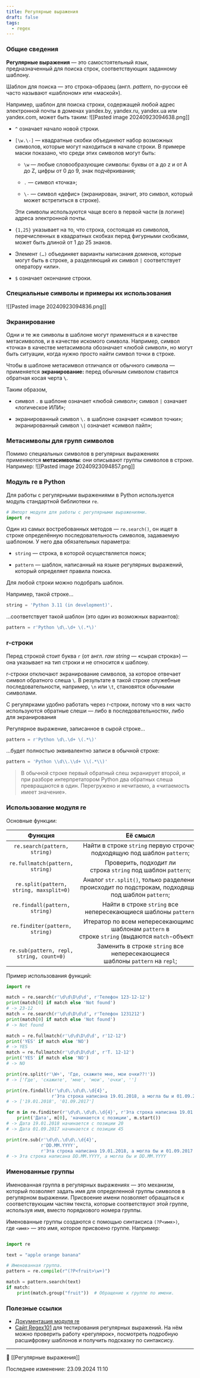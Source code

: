 ```yaml
---
title: Регулярные выражения
draft: false
tags:
  - regex
---
```

### Общие сведения

**Регулярные выражения** — это самостоятельный язык, предназначенный для поиска строк, соответствующих заданному шаблону.

Шаблон для поиска — это строка-образец (англ. _pattern_, по-русски её часто называют «шаблоном» или «маской»).

Например, шаблон для поиска строки, содержащей любой адрес электронной почты в доменах yandex.by, yandex.ru, yandex.ua или yandex.com, может быть таким:
![[Pasted image 20240923094638.png]]
- `^` означает начало новой строки.

- `[\w.\-]` — квадратные скобки объединяют набор возможных символов, которые могут находиться в начале строки. В примере маски показано, что среди этих символов могут быть:

    - `\w` — любые словообразующие символы: буквы от a до z и от A до Z, цифры от 0 до 9, знак подчёркивания;

    - `.` — символ «точка»;

    - `\-` — символ «дефис» (экранирован, значит, это символ, который может встретиться в строке).

    Эти символы используются чаще всего в первой части (в логине) адреса электронной почты.


- `{1,25}` указывает на то, что строка, состоящая из символов, перечисленных в квадратных скобках перед фигурными скобками, может быть длиной от 1 до 25 знаков.

- Элемент `(…)` объединяет варианты написания доменов, которые могут быть в строке, а разделяющий их символ `|` соответствует оператору «или».

- `$` означает окончание строки.

### Специальные символы и примеры их использования
![[Pasted image 20240923094836.png]]
### Экранирование

Одни и те же символы в шаблоне могут применяться и в качестве метасимволов, и в качестве искомого символа. Например, символ «точка» в качестве метасимвола обозначает «любой символ», но могут быть ситуации, когда нужно просто найти символ точки в строке.

Чтобы в шаблоне метасимвол отличался от обычного символа — применяется **экранирование:** перед обычным символом ставится обратная косая черта **`\`**. 

Таким образом,

- символ `.` в шаблоне означает «любой символ»; символ `|` означает «логическое ИЛИ»;

- экранированный символ `\.` в шаблоне означает «символ точки»; экранированный символ `\|` означает «символ пайп»;

### Метасимволы для групп символов

Помимо специальных символов в регулярных выражениях применяются **метасимволы**: они описывают группы символов в строке. Например:
![[Pasted image 20240923094857.png]]
### Модуль re в Python

Для работы с регулярными выражениями в Python используется модуль стандартной библиотеки `re`.

```python
# Импорт модуля для работы с регулярными выражениями.
import re
```

Один из самых востребованных методов — `re.search()`, он ищет в строке определённую последовательность символов, задаваемую шаблоном. У него два обязательных параметра:

- `string` — строка, в которой осуществляется поиск;

- `pattern` — шаблон, написанный на языке регулярных выражений, который определяет правила поиска.

Для любой строки можно подобрать шаблон.

Например, такой строке…

```python
string = 'Python 3.11 (in development)'.
```

…соответствует такой шаблон (это один из возможных вариантов):

```python
pattern = r'Python \d\.\d+ \(.*\)'
```
### r-строки

Перед строкой стоит буква `r` (от англ. _raw string_ — «сырая строка») — она указывает на тип строки и не относится к шаблону.

r-строки отключают экранирование символов, за которое отвечает символ обратного слеша `\`. В результате в такой строке служебные последовательности, например, `\n` или `\t`, становятся обычными символами.

С регулярками удобно работать через r-строки, потому что в них часто используются обратные слеши — либо в последовательностях, либо для экранирования

Регулярное выражение, записанное в сырой строке…

```python
pattern = r'Python \d\.\d+ \(.*\)'
```

…будет полностью эквивалентно записи в обычной строке:

```python
pattern = 'Python \\d\\.\\d+ \\(.*\\)'
```

> В обычной строке первый обратный слеш экранирует второй, и при разборе интерпретатором Python два обратных слеша превращаются в один. Перегружено и нечитаемо, а «читаемость имеет значение».

### Использование модуля re
Основные функции:

|                 Функция                  |                                              Её смысл                                              |
| :--------------------------------------: | :------------------------------------------------------------------------------------------------: |
|       `re.search(pattern, string)`       |              Найти в строке `string` первую строчку, подходящую под шаблон `pattern`;              |
|     `re.fullmatch(pattern, string)`      |                    Проверить, подходит ли строка `string` под шаблон `pattern`;                    |
| `re.split(pattern, string, maxsplit=0)`  | Аналог `str.split()`, только разделение происходит по подстрокам, подходящим под шаблон `pattern`; |
|      `re.findall(pattern, string)`       |                  Найти в строке `string` все непересекающиеся шаблоны `pattern`;                   |
|      `re.finditer(pattern, string)`      | Итератор по всем непересекающимся шаблонам `pattern` в строке `string` (выдаются `match`-объекты); |
| `re.sub(pattern, repl, string, count=0)` |            Заменить в строке `string` все непересекающиеся шаблоны `pattern` на `repl`;            |

Пример использования функций:

```python
import re

match = re.search(r'\d\d\D\d\d', r'Телефон 123-12-12')
print(match[0] if match else 'Not found')
# -> 23-12
match = re.search(r'\d\d\D\d\d', r'Телефон 1231212')
print(match[0] if match else 'Not found')
# -> Not found

match = re.fullmatch(r'\d\d\D\d\d', r'12-12')
print('YES' if match else 'NO')
# -> YES
match = re.fullmatch(r'\d\d\D\d\d', r'Т. 12-12')
print('YES' if match else 'NO')
# -> NO

print(re.split(r'\W+', 'Где, скажите мне, мои очки??!'))
# -> ['Где', 'скажите', 'мне', 'мои', 'очки', '']

print(re.findall(r'\d\d\.\d\d\.\d{4}',
                 r'Эта строка написана 19.01.2018, а могла бы и 01.09.2017'))
# -> ['19.01.2018', '01.09.2017']

for m in re.finditer(r'\d\d\.\d\d\.\d{4}', r'Эта строка написана 19.01.2018, а могла бы и 01.09.2017'):
    print('Дата', m[0], 'начинается с позиции', m.start())
# -> Дата 19.01.2018 начинается с позиции 20
# -> Дата 01.09.2017 начинается с позиции 45

print(re.sub(r'\d\d\.\d\d\.\d{4}',
             r'DD.MM.YYYY',
             r'Эта строка написана 19.01.2018, а могла бы и 01.09.2017'))
# -> Эта строка написана DD.MM.YYYY, а могла бы и DD.MM.YYYY
```

### Именованные группы

Именованная группа в регулярных выражениях — это механизм, который позволяет задать имя для определенной группы символов в регулярном выражении. Присвоение имени позволяет обращаться к соответствующим частям текста, которые соответствуют этой группе, используя имя, вместо порядкового номера группы.

Именованные группы создаются с помощью синтаксиса `(?P<имя>)`, где `<имя>` — это имя, которое присвоено группе. Например:

```python

import re

text = "apple orange banana"

# Именованная группа.
pattern = re.compile(r"(?P<fruit>\w+)")

match = pattern.search(text)
if match:
    print(match.group("fruit"))  # Обращение к группе по имени.
```

### Полезные ссылки

- [Документация модуля re](https://docs.python.org/3/library/re.html)
- [Cайт Regex101](https://regex101.com/) для тестирования регулярных выражений. На нём можно проверить работу «регулярок», посмотреть подробную расшифровку шаблонов и получить подсказку по синтаксису.
----
📂 [[Регулярные выражения]]

Последнее изменение: 23.09.2024 11:10